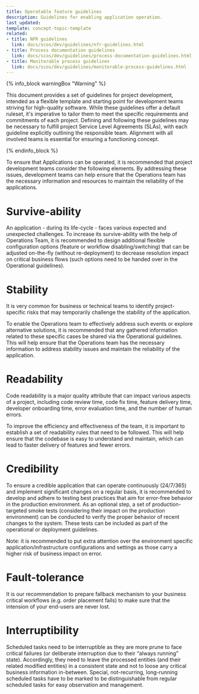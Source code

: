 ```yaml
---
title: Operatable feature guidelines
description: Guidelines for enabling application operation.
last_updated: 
template: concept-topic-template
related:
- title: NFR guidelines
  link: docs/scos/dev/guidelines/nfr-guidelines.html
- title: Process documentation guidelines
  link: docs/scos/dev/guidelines/process-documentation-guidelines.html
- title: Monitorable process guidelines
  link: docs/scos/dev/guidelines/monitorable-process-guidelines.html
---
```


{% info_block warningBox "Warning" %}

This document provides a set of guidelines for project development, intended as a flexible template and starting point for development teams striving for high-quality software. While these guidelines offer a default ruleset, it's imperative to tailor them to meet the specific requirements and commitments of each project. Defining and following these guidelines may be necessary to fulfill project Service Level Agreements (SLAs), with each guideline explicitly outlining the responsible team. Alignment with all involved teams is essential for ensuring a functioning concept.

{% endinfo_block %}

To ensure that Applications can be operated, it is recommended that project development teams consider the following
elements. By addressing these issues, development teams can help ensure that the Operations team has the necessary information and resources to maintain the reliability of the applications.

# Survive-ability
An application - during its life-cycle - faces various expected and unexpected challenges. To increase its survive-ability with the help of Operations Team, it is recommended to design additional flexible configuration options (feature or workflow disabling/switching) that can be adjusted on-the-fly (without re-deployment) to decrease resolution impact on critical business flows (such options need to be handed over in the Operational guidelines).

# Stability
It is very common for business or technical teams to identify project-specific risks that may temporarily challenge the stability of the application.

To enable the Operations team to effectively address such events or explore alternative solutions, it is recommended that any gathered information related to these specific cases be shared via the Operational guidelines. This will help ensure that the Operations team has the necessary information to address stability issues and maintain the reliability of the application.

# Readability
Code readability is a major quality attribute that can impact various aspects of a project, including code review time, code fix time, feature delivery time, developer onboarding time, error evaluation time, and the number of human errors. 

To improve the efficiency and effectiveness of the team, it is important to establish a set of readability rules that need to be followed. This will help ensure that the codebase is easy to understand and maintain, which can lead to faster delivery of features and fewer errors.

# Credibility
To ensure a credible application that can operate continuously (24/7/365) and implement significant changes on a regular basis, it is recommended to develop and adhere to testing best practices that aim for error-free behavior in the production environment. As an optional step, a set of production-targeted smoke tests (considering their impact on the production environment) can be conducted to verify the proper behavior of recent changes to the system. These tests can be included as part of the operational or deployment guidelines.

Note: it is recommended to put extra attention over the environment specific application/infrastructure configurations and settings as those carry a higher risk of business impact on error.

# Fault-tolerance
It is our recommendation to prepare fallback mechanism to your business critical workflows (e.g. order placement fails) to make sure that the intension of your end-users are never lost.

# Interruptibility
Scheduled tasks need to be interruptible as they are more prune to face critical failures (or deliberate interruption due to their “always running” state). Accordingly, they need to leave the processed entities (and their related modified entities) in a consistent state and not to loose any critical business information in-between. Special, not-recurring, long-running scheduled tasks have to be marked to be distinguishable from regular scheduled tasks for easy observation and management.
